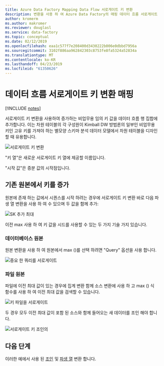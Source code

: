 ```yaml
---
title: Azure Data Factory Mapping Data Flow 서로게이트 키 변환
description: 변환을 사용 하 여 Azure Data Factory의 매핑 데이터 흐름 서로게이트 키 순차 키 값을 생성 하는 방법
author: kromerm
ms.author: makromer
ms.reviewer: douglasl
ms.service: data-factory
ms.topic: conceptual
ms.date: 02/12/2019
ms.openlocfilehash: eaa1c577f7e208400d3430222b006e0dbbd7956a
ms.sourcegitcommit: 3102f886aa962842303c8753fe8fa5324a52834a
ms.translationtype: MT
ms.contentlocale: ko-KR
ms.lasthandoff: 04/23/2019
ms.locfileid: "61350626"
---
```

# <a name="mapping-data-flow-surrogate-key-transformation"></a>데이터 흐름 서로게이트 키 변환 매핑

[!INCLUDE [notes](../../includes/data-factory-data-flow-preview.md)]

서로게이트 키 변환을 사용하여 증가하는 비업무용 임의 키 값을 데이터 흐름 행 집합에 추가합니다. 이는 차원 테이블의 각 구성원이 Kimball DW 방법론의 일부인 비업무용 키인 고유 키를 가져야 하는 별모양 스키마 분석 데이터 모델에서 차원 테이블을 디자인할 때 유용합니다.

![서로게이트 키 변환](media/data-flow/surrogate.png "서로게이트 키 변환")

"키 열"은 새로운 서로게이트 키 열에 제공할 이름입니다.

"시작 값"은 증분 값의 시작점입니다.

## <a name="increment-keys-from-existing-sources"></a>기존 원본에서 키를 증가

원본에 존재 하는 값에서 시퀀스를 시작 하려는 경우에 서로게이트 키 변환 바로 다음 파생 열 변환을 사용 하 여 수 있으며 두 값을 함께 추가:

![SK 추가 최대](media/data-flow/sk006.png "서로게이트 키 변환 추가 최대")

이전 max 사용 하 여 키 값을 시드를 사용할 수 있는 두 가지 기술 가지 있습니다.

### <a name="database-sources"></a>데이터베이스 원본

원본 변환을 사용 하 여 원본에서 max ()를 선택 하려면 "Query" 옵션을 사용 합니다.

![중요 한 쿼리를 서로게이트](media/data-flow/sk002.png "서로게이트 키 변환 쿼리")

### <a name="file-sources"></a>파일 원본

파일에 이전 최대 값이 있는 경우에 집계 변환 함께 소스 변환에 사용 하 고 max () 식 함수를 사용 하 여 이전 최대 값을 검색할 수 있습니다.

![키 파일을 서로게이트](media/data-flow/sk008.png "서로게이트 키 파일")

두 경우 모두 이전 최대 값이 포함 된 소스와 함께 들어오는 새 데이터를 조인 해야 합니다.

![서로게이트 키 조인의](media/data-flow/sk004.png "서로게이트 키 조인")

## <a name="next-steps"></a>다음 단계

이러한 예에서 사용 된 [조인](data-flow-join.md) 및 [파생 열](data-flow-derived-column.md) 변환 합니다.
